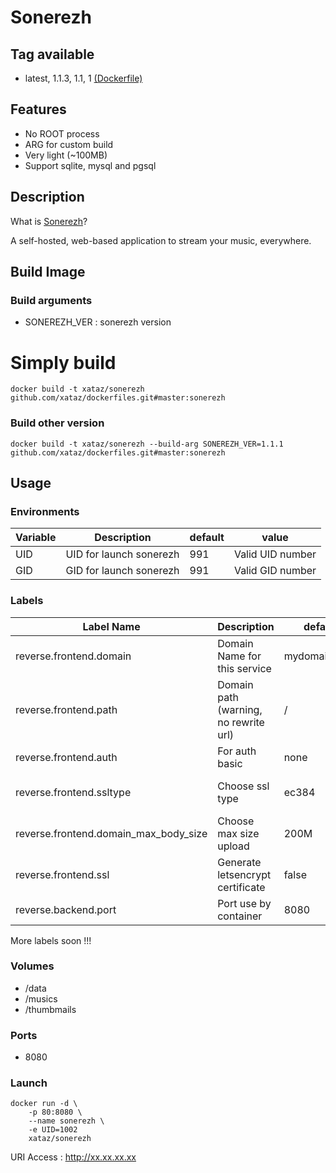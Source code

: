 # Sonerezh

## Tag available
* latest, 1.1.3, 1.1, 1 [(Dockerfile)](https://github.com/xataz/dockerfiles/blob/master/reverse-nginx/mainline/Dockerfile)

## Features
* No ROOT process
* ARG for custom build
* Very light (~100MB)
* Support sqlite, mysql and pgsql

## Description
What is [Sonerezh](https://www.sonerezh.bzh/)?

A self-hosted, web-based application to stream your music, everywhere.

## Build Image
### Build arguments
* SONEREZH_VER : sonerezh version

# Simply build
```shell
docker build -t xataz/sonerezh github.com/xataz/dockerfiles.git#master:sonerezh
```
### Build other version
```shell
docker build -t xataz/sonerezh --build-arg SONEREZH_VER=1.1.1 github.com/xataz/dockerfiles.git#master:sonerezh
```

## Usage
### Environments
| Variable | Description | default | value |
| -------- | ----------- | ------- | ----- |
| UID | UID for launch sonerezh | 991 | Valid UID number |
| GID | GID for launch sonerezh | 991 | Valid GID number |

### Labels
| Label Name | Description | default | value |
| ---------- | ----------- | ------- | ----- |
| reverse.frontend.domain | Domain Name for this service | mydomain.local | valid domain name |
| reverse.frontend.path | Domain path (warning, no rewrite url) | / | valid path, with / |
| reverse.frontend.auth | For auth basic | none | user:encryptpassword |
| reverse.frontend.ssltype | Choose ssl type | ec384 | rsa2048, rsa4096, rsa8192, ec256 or ec384 |
| reverse.frontend.domain\_max\_body\_size | Choose max size upload | 200M | Numeric value with unit (K,M,G,T) |
| reverse.frontend.ssl | Generate letsencrypt certificate | false | true or false |
| reverse.backend.port | Port use by container | 8080 | Valid port number |

More labels soon !!!

### Volumes
* /data
* /musics
* /thumbmails

### Ports
* 8080

### Launch
```shell
docker run -d \
	-p 80:8080 \
    --name sonerezh \
    -e UID=1002
	xataz/sonerezh
```

URI Access : http://xx.xx.xx.xx



